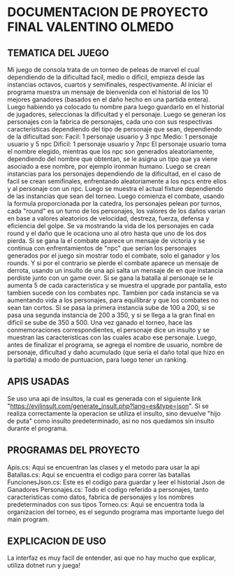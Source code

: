 # DOCUMENTACION DE PROYECTO FINAL VALENTINO OLMEDO
## TEMATICA DEL JUEGO
Mi juego de consola trata de un torneo de peleas de marvel el cual dependiendo de la dificultad facil, medio o dificil, empieza desde las instancias octavos, cuartos y semifinales, respectivamente. Al iniciar el programa muestra un mensaje de bienvenida con el historial de los 10 mejores ganadores (basados en el daño hecho en una partida entera). Luego habiendo ya colocado tu nombre para luego guardarlo en el historial de jugadores, seleccionas la dificultad y el personaje. Luego se generan los personajes con la fabrica de personajes, cada uno con sus respectivas caracteristicas dependiendo del tipo de personaje que sean, dependiendo de la dificultad son: 
Facil: 1 personaje usuario y 3 npc 
Medio: 1 personaje usuario y 5 npc
Dificil: 1 personaje usuario y 7npc
El personaje usuario toma el nombre elegido, mientras que los npc son generados aleatoriamente, dependiendo del nombre que obtentan, se le asigna un tipo que ya viene asociado a ese nombre, por ejemplo ironman humano.
Luego se crean instancias para los personajes dependiendo de la dificultad, en el caso de facil se crean semifinales, enfrentando aleatoriamente a los npcs entre ellos y al personaje con un npc.
Luego se muestra el actual fixture dependiendo de las instancias que sean del torneo. Luego comienza el combate, usando la formula proporcionada por la catedra, los personajes pelean por turnos, cada "round" es un turno de los personajes, los valores de los daños varian en base a valores aleatorios de velocidad, destreza, fuerza, defensa y eficiencia del golpe. Se va mostrando la vida de los personajes en cada round y el daño que le ocaciona uno al otro hasta que uno de los dos pierda. Si se gana la el combate aparece un mensaje de victoria y se continua con enfrentamientos de "npc" que serian los personajes generados por el juego sin mostrar todo el combate, solo el ganador y los rounds. Y si por el contrario se pierde el combate aparece un mensaje de derrota, usando un insulto de una api salta un mensaje de en que instancia perdiste junto con un game over.
Si se gana la batalla al personaje se le aumenta 5 de cada caracteristica y se muestra el upgrade por pantalla, esto tambien sucede con los combates npc. 
Tambien por cada instancia se va aumentando vida a los personajes, para equilibrar y que los combates no sean tan cortos. Si se pasa la primera instancia sube de 100 a 200, si se pasa una segunda instancia de 200 a 350, y si se llega a la gran final en dificil se sube de 350 a 500.
Una vez ganado el torneo, hace las conmemoraciones correspondientes, el personaje dice un insulto y se muestran las caracteristicas con las cuales acabo ese personaje.
Luego, antes de finalizar el programa, se agrega el nombre de usuario, nombre de personaje, dificultad y daño acumulado (que seria el daño total que hizo en la partida) a modo de puntuacion, para luego tener un ranking.

## APIS USADAS
Se uso una api de insultos, la cual es generada con el siguiente link "https://evilinsult.com/generate_insult.php?lang=es&type=json". Si se realiza correctamente la operacion se utiliza el insulto, sino devuelve "hijo de puta" como insulto predeterminado, asi no nos quedamos sin insulto durante el programa.

## PROGRAMAS DEL PROYECTO
Apis.cs: Aqui se encuentran las clases y el metodo para usar la api
Batallas.cs: Aqui se encuentra el codigo para correr las batallas
FuncionesJson.cs: Este es el codigo para guardar y leer el historial Json de Ganadores
Personajes.cs: Todo el codigo referido a personajes, tanto caracteristicas como datos, fabrica de personajes y los nombres predeterminados con sus tipos
Torneo.cs: Aqui se encuentra toda la organizacion del torneo, es el segundo programa mas importante luego del main program.

## EXPLICACION DE USO
La interfaz es muy facil de entender, asi que no hay mucho que explicar, utiliza dotnet run y juega!
